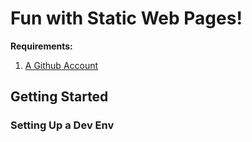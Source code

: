 # **Fun with Static Web Pages!**
**Requirements:** 
1. [A Github Account](https://github.com/signup)


## **Getting Started**

### **Setting Up a Dev Env**


